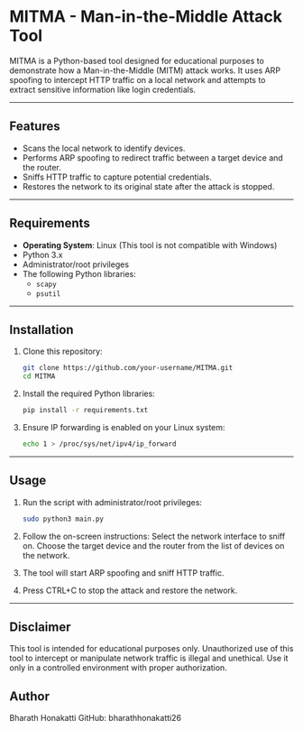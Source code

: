 # MITMA - Man-in-the-Middle Attack Tool

MITMA is a Python-based tool designed for educational purposes to demonstrate how a Man-in-the-Middle (MITM) attack works. It uses ARP spoofing to intercept HTTP traffic on a local network and attempts to extract sensitive information like login credentials.

---

## **Features**
- Scans the local network to identify devices.
- Performs ARP spoofing to redirect traffic between a target device and the router.
- Sniffs HTTP traffic to capture potential credentials.
- Restores the network to its original state after the attack is stopped.

---

## **Requirements**
- **Operating System**: Linux (This tool is not compatible with Windows)
- Python 3.x
- Administrator/root privileges
- The following Python libraries:
  - `scapy`
  - `psutil`

---

## **Installation**
1. Clone this repository:
   ```bash
   git clone https://github.com/your-username/MITMA.git
   cd MITMA
   ```
2. Install the required Python libraries:
   ```bash
   pip install -r requirements.txt
   ```
3. Ensure IP forwarding is enabled on your Linux system:
   ```bash
   echo 1 > /proc/sys/net/ipv4/ip_forward
   ```

---

## **Usage**
1. Run the script with administrator/root privileges:
    ```bash
    sudo python3 main.py
    ```

2. Follow the on-screen instructions:
    Select the network interface to sniff on.
    Choose the target device and the router from the list of devices on the network.

3. The tool will start ARP spoofing and sniff HTTP traffic.

4. Press CTRL+C to stop the attack and restore the network.

---

## **Disclaimer**
This tool is intended for educational purposes only. Unauthorized use of this tool to intercept or manipulate network traffic is illegal and unethical. Use it only in a controlled environment with proper authorization.

## **Author**
Bharath Honakatti
GitHub: bharathhonakatti26